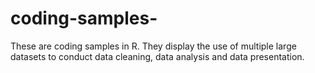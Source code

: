 # coding-samples-
These are coding samples in R. They display the use of multiple large datasets to conduct data cleaning, data analysis and data presentation. 
